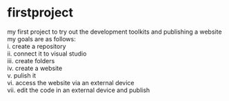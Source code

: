 # firstproject
my first project to try out the development toolkits and publishing a website  
my goals are as follows:  
  i. create a repository  
  ii. connect it to visual studio   
  iii. create folders   
  iv. create a website  
  v. pulish it  
  vi. access the website via an external device  
  vii. edit the code in an external device and publish  
  
